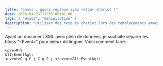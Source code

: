 ```yaml
---
title: "emacs : query replace avec retour chariot !"
date: 2008-04-03T11:05:00+01:00
tags: [ "emacs", "manipilation" ]
description: "Utiliser des retours chariot lors des remplacements emacs"
---
```


Ayant un document XML avec plein de données, je souhaite séparer les blocs "&lt;Event&gt;<event>" pour mieux distinguer. Voici comment faire...

    <pre>M-%
    &lt;Event&gt;
    <event>C-q C-j C-q C-j </event>&lt;Event&gt;
